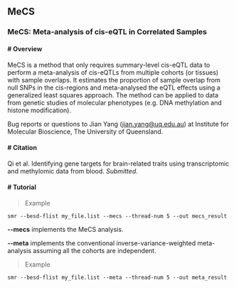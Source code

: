 
## MeCS

### MeCS: Meta-analysis of cis-eQTL in Correlated Samples

#### \# Overview

MeCS is a method that only requires summary-level cis-eQTL data to
perform a meta-analysis of cis-eQTLs from multiple cohorts (or tissues)
with sample overlaps. It estimates the proportion of sample overlap from
null SNPs in the cis-regions and meta-analysed the eQTL effects using a
generalized least squares approach. The method can be applied to data
from genetic studies of molecular phenotypes (e.g. DNA methylation and
histone modification).

Bug reports or questions to Jian Yang (<jian.yang@uq.edu.au>) at
Institute for Molecular Bioscience, The University of Queensland.

#### \# Citation

Qi et al. Identifying gene targets for brain-related traits using
transcriptomic and methylomic data from blood. *Submitted*.

#### \# Tutorial

>Example

``` {.r}
smr --besd-flist my_file.list --mecs --thread-num 5 --out mecs_result 
```

**\--mecs** implements the MeCS analysis.

**\--meta** implements the conventional inverse-variance-weighted
meta-analysis assuming all the cohorts are independent.

>Example

``` {.r}
smr --besd-flist my_file.list --meta --thread-num 5 --out meta_result 
```
